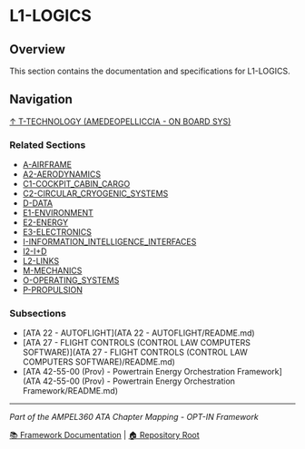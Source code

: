 # L1-LOGICS

## Overview

This section contains the documentation and specifications for L1-LOGICS.

## Navigation

[↑ T-TECHNOLOGY (AMEDEOPELLICCIA - ON BOARD SYS)](../README.md)

### Related Sections

- [A-AIRFRAME](../A-AIRFRAME/README.md)
- [A2-AERODYNAMICS](../A2-AERODYNAMICS/README.md)
- [C1-COCKPIT_CABIN_CARGO](../C1-COCKPIT_CABIN_CARGO/README.md)
- [C2-CIRCULAR_CRYOGENIC_SYSTEMS](../C2-CIRCULAR_CRYOGENIC_SYSTEMS/README.md)
- [D-DATA](../D-DATA/README.md)
- [E1-ENVIRONMENT](../E1-ENVIRONMENT/README.md)
- [E2-ENERGY](../E2-ENERGY/README.md)
- [E3-ELECTRONICS](../E3-ELECTRONICS/README.md)
- [I-INFORMATION_INTELLIGENCE_INTERFACES](../I-INFORMATION_INTELLIGENCE_INTERFACES/README.md)
- [I2-I+D](../I2-I+D/README.md)
- [L2-LINKS](../L2-LINKS/README.md)
- [M-MECHANICS](../M-MECHANICS/README.md)
- [O-OPERATING_SYSTEMS](../O-OPERATING_SYSTEMS/README.md)
- [P-PROPULSION](../P-PROPULSION/README.md)

### Subsections

- [ATA 22 - AUTOFLIGHT](ATA 22 - AUTOFLIGHT/README.md)
- [ATA 27 - FLIGHT CONTROLS (CONTROL LAW COMPUTERS SOFTWARE)](ATA 27 - FLIGHT CONTROLS (CONTROL LAW COMPUTERS SOFTWARE)/README.md)
- [ATA 42-55-00 (Prov) - Powertrain Energy Orchestration Framework](ATA 42-55-00 (Prov) - Powertrain Energy Orchestration Framework/README.md)

---

*Part of the AMPEL360 ATA Chapter Mapping - OPT-IN Framework*

[📚 Framework Documentation](../../README.md) | [🏠 Repository Root](../../../README.md)
